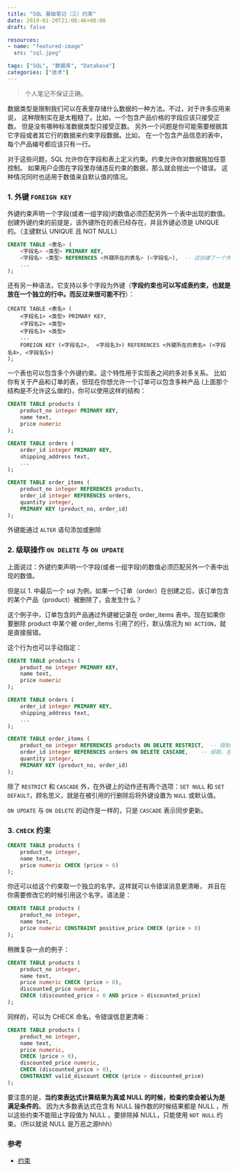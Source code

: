 ```yaml
---
title: "SQL 基础笔记（三）约束"
date: 2019-01-20T21:08:46+08:00
draft: false

resources:
- name: "featured-image"
  src: "sql.jpeg"

tags: ["SQL", "数据库", "Database"]
categories: ["技术"]
---
```



>个人笔记不保证正确。

数据类型是限制我们可以在表里存储什么数据的一种方法。不过，对于许多应用来说， 这种限制实在是太粗糙了。比如，一个包含产品价格的字段应该只接受正数。 但是没有哪种标准数据类型只接受正数。 另外一个问题是你可能需要根据其它字段或者其它行的数据来约束字段数据。比如， 在一个包含产品信息的表中，每个产品编号都应该只有一行。

对于这些问题，SQL 允许你在字段和表上定义约束。约束允许你对数据施加任意控制。 如果用户企图在字段里存储违反约束的数据，那么就会抛出一个错误。 这种情况同时也适用于数值来自默认值的情况。

### 1. 外键 `FOREIGN KEY`

外键约束声明一个字段(或者一组字段)的数值必须匹配另外一个表中出现的数值。 
创建外键约束的前提是，该外键所在的表已经存在，并且外键必须是 UNIQUE 的。（主键默认 UNIQUE 且 NOT NULL）
```sql
CREATE TABLE <表名> (
    <字段名> <类型> PRIMARY KEY,
    <字段名> <类型> REFERENCES <外键所在的表名> (<字段名>),  -- 这创建了一个外键
    ...
);
```

还有另一种语法，它支持以多个字段为外键（**字段约束也可以写成表约束，也就是放在一个独立的行中。而反过来很可能不行**）：
```
CREATE TABLE <表名> (
    <字段名1> <类型> PRIMARY KEY,
    <字段名2> <类型>
    <字段名3> <类型>
    ...
    FOREIGN KEY (<字段名2>,  <字段名3>) REFERENCES <外键所在的表名> (<字段名4>, <字段名5>)
);
```

一个表也可以包含多个外键约束。这个特性用于实现表之间的多对多关系。 比如你有关于产品和订单的表，但现在你想允许一个订单可以包含多种产品 (上面那个结构是不允许这么做的)，你可以使用这样的结构：
```sql
CREATE TABLE products (
    product_no integer PRIMARY KEY,
    name text,
    price numeric
);

CREATE TABLE orders (
    order_id integer PRIMARY KEY,
    shipping_address text,
    ...
);

CREATE TABLE order_items (
    product_no integer REFERENCES products,
    order_id integer REFERENCES orders,
    quantity integer,
    PRIMARY KEY (product_no, order_id)
);
```

外键能通过 `ALTER` 语句添加或删除

### 2. 级联操作 `ON DELETE` 与 `ON UPDATE`

上面说过：外键约束声明一个字段(或者一组字段)的数值必须匹配另外一个表中出现的数值。 

但是以 1. 中最后一个 sql 为例，如果一个订单（order）在创建之后，该订单包含的某个产品（product）被删除了，会发生什么？

这个例子中，订单包含的产品通过外键被记录在 order_items 表中。现在如果你要删除 product 中某个被 order_items 引用了的行，默认情况为 `NO ACTION`，就是直接报错。

这个行为也可以手动指定：
```sql
CREATE TABLE products (
    product_no integer PRIMARY KEY,
    name text,
    price numeric
);

CREATE TABLE orders (
    order_id integer PRIMARY KEY,
    shipping_address text,
    ...
);

CREATE TABLE order_items (
    product_no integer REFERENCES products ON DELETE RESTRICT,  -- 限制，也就是禁止删除被它引用的行
    order_id integer REFERENCES orders ON DELETE CASCADE,    -- 级联，在删除被它引用的行的时候，这一行本身也会被自动删除掉
    quantity integer,
    PRIMARY KEY (product_no, order_id)
);
```

除了 `RESTRICT` 和 `CASCADE` 外，在外键上的动作还有两个选项：`SET NULL` 和 `SET DEFAULT`，顾名思义，就是在被引用的行删除后将外键设置为 `NULL` 或默认值。

`ON UPDATE` 与 `ON DELETE` 的动作是一样的，只是 `CASCADE` 表示同步更新。

### 3. `CHECK` 约束

```sql
CREATE TABLE products (
    product_no integer,
    name text,
    price numeric CHECK (price > 0)
);
```

你还可以给这个约束取一个独立的名字。这样就可以令错误消息更清晰， 并且在你需要修改它的时候引用这个名字。语法是：

```sql
CREATE TABLE products (
    product_no integer,
    name text,
    price numeric CONSTRAINT positive_price CHECK (price > 0)
);
```

稍微复杂一点的例子：
```sql
CREATE TABLE products (
    product_no integer,
    name text,
    price numeric CHECK (price > 0),
    discounted_price numeric,
    CHECK (discounted_price > 0 AND price > discounted_price)
);
```

同样的，可以为 CHECK 命名，令错误信息更清晰：

```sql
CREATE TABLE products (
    product_no integer,
    name text,
    price numeric,
    CHECK (price > 0),
    discounted_price numeric,
    CHECK (discounted_price > 0),
    CONSTRAINT valid_discount CHECK (price > discounted_price)
);
```

要注意的是，**当约束表达式计算结果为真或 NULL 的时候，检查约束会被认为是满足条件的**。 因为大多数表达式在含有 NULL 操作数的时候结果都是 NULL ，所以这些约束不能阻止字段值为 NULL 。要排除掉 NULL，只能使用 `NOT NULL` 约束。（所以就说 NULL 是万恶之源hhh）



### 参考

- [约束](http://www.postgres.cn/docs/9.4/ddl-constraints.html)